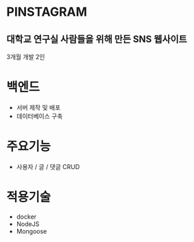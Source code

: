 # PINSTAGRAM
## 대학교 연구실 사람들을 위해 만든 SNS 웹사이트
3개월 개발 2인

# 백엔드
* 서버 제작 및 배포
* 데이터베이스 구축

# 주요기능

* 사용자 / 글 / 댓글 CRUD


# 적용기술
* docker
* NodeJS
* Mongoose
